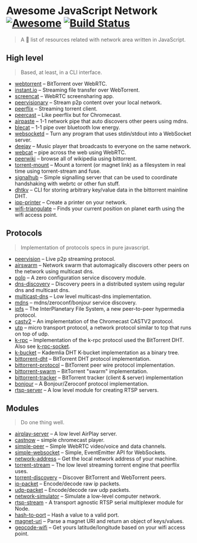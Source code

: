 # Awesome JavaScript Network [![Awesome](https://cdn.rawgit.com/sindresorhus/awesome/d7305f38d29fed78fa85652e3a63e154dd8e8829/media/badge.svg)](https://github.com/Kikobeats/awesome-network-js) [![Build Status](https://img.shields.io/travis/Kikobeats/awesome-network-js/master.svg?style=flat-square)](https://travis-ci.org/Kikobeats/awesome-network-js)

> A 🎩 list of resources related with network area written in JavaScript.

## High level

> Based, at least, in a CLI interface.

* [webtorrent](https://github.com/feross/webtorrent) – BitTorrent over WebRTC.
* [instant.io](https://github.com/feross/instant.io) – Streaming file transfer over WebTorrent.
* [screencat](https://github.com/maxogden/screencat) – WebRTC screensharing app.
* [peervisionary](https://github.com/mafintosh/peervisionary) – Stream p2p content over your local network.
* [peerflix](https://github.com/mafintosh/peerflix) – Streaming torrent client.
* [peercast](https://github.com/mafintosh/peercast) – Like peerflix but for Chromecast.
* [airpaste](https://github.com/mafintosh/airpaste) – 1-1 network pipe that auto discovers other peers using mdns.
* [blecat](https://github.com/mafintosh/blecat) – 1-1 pipe over bluetooth low energy.
* [websocketd](https://github.com/joewalnes/websocketd) – Turn any program that uses stdin/stdout into a WebSocket server.
* [deejay](https://github.com/mafintosh/deejay) – Music player that broadcasts to everyone on the same network.
* [webcat](https://github.com/mafintosh/webcat) – pipe across the web using WebRTC.
* [peerwiki](https://github.com/mafintosh/peerwiki) – browse all of wikipedia using bittorrent.
* [torrent-mount](https://github.com/mafintosh/torrent-mount) – Mount a torrent (or magnet link) as a filesystem in real time using torrent-stream and fuse.
* [signalhub](https://github.com/mafintosh/signalhub) – Simple signalling server that can be used to coordinate handshaking with webrtc or other fun stuff.
* [dhtkv](https://github.com/maxogden/dhtkv) – CLI for storing arbitrary key/value data in the bittorrent mainline DHT.
* [ipp-printer](https://github.com/watson/ipp-printer) – Create a printer on your network.
* [wifi-triangulate](https://github.com/watson/wifi-triangulate) – Finds your current position on planet earth using the wifi access point.

## Protocols

> Implementation of protocols specs in pure javascript.

* [peervision](https://github.com/mafintosh/peervision) – Live p2p streaming protocol.
* [airswarm](https://github.com/mafintosh/airswarm) – Network swarm that automagically discovers other peers on the network using multicast dns.
* [polo](https://github.com/mafintosh/polo) – A zero configuration service discovery module.
* [dns-discovery](https://github.com/mafintosh/dns-discovery) – Discovery peers in a distributed system using regular dns and multicast dns.
* [multicast-dns](https://github.com/mafintosh/multicast-dns) – Low level multicast-dns implementation.
* [mdns](https://github.com/agnat/node_mdns) – mdns/zeroconf/bonjour service discovery.
* [ipfs](https://github.com/ipfs/js-ipfs-api) – The InterPlanetary File System, a new peer-to-peer hypermedia protocol.
* [castv2](https://github.com/thibauts/node-castv2) – An implementation of the Chromecast CASTV2 protocol.
* [utp](https://github.com/mafintosh/utp) – micro transport protocol, a network protocol similar to tcp that runs on top of udp.
* [k-rpc](https://github.com/mafintosh/k-rpc) – Implementation of the k-rpc protocol used the BitTorrent DHT. Also see [k-rpc-socket](https://github.com/mafintosh/k-rpc-socket).
* [k-bucket](https://github.com/tristanls/k-bucket) – Kademlia DHT K-bucket implementation as a binary tree.
* [bittorrent-dht](https://github.com/feross/bittorrent-dht) – BitTorrent DHT protocol implementation.
* [bittorrent-protocol](https://github.com/feross/bittorrent-protocol) – BitTorrent peer wire protocol implementation.
* [bittorrent-swarm](https://github.com/feross/bittorrent-swarm) – BitTorrent "swarm" implementation.
* [bittorrent-tracker](https://github.com/feross/bittorrent-tracker) – BitTorrent tracker (client & server) implementation
* [bonjour](https://github.com/watson/bonjour) – A Bonjour/Zeroconf protocol implementation.
* [rtsp-server](https://github.com/watson/rtsp-server) – A low level module for creating RTSP servers.

## Modules

> Do one thing well.

* [airplay-server](https://github.com/watson/airplay-server) – A low level AirPlay server.
* [castnow](https://github.com/xat/chromecast-player) – simple chromecast player.
* [simple-peer](https://github.com/feross/simple-peer) – Simple WebRTC video/voice and data channels.
* [simple-websocket](https://github.com/feross/simple-websocket) – Simple, EventEmitter API for WebSockets.
* [network-address](https://github.com/mafintosh/network-address) – Get the local network address of your machine.
* [torrent-stream](https://github.com/mafintosh/torrent-stream) – The low level streaming torrent engine that peerflix uses.
* [torrent-discovery](https://github.com/feross/torrent-discovery) – Discover BitTorrent and WebTorrent peers.
* [ip-packet](https://github.com/mafintosh/ip-packet) – Encode/decode raw ip packets.
* [udp-packet](https://github.com/substack/udp-packet) – Encode/decode raw udp packets.
* [network-simulator](https://github.com/substack/network-simulator) – Simulate a low-level computer network.
* [rtsp-stream](https://github.com/watson/rtsp-stream) - A transport agnostic RTSP serial multiplexer module for Node.
* [hash-to-port](https://github.com/mafintosh/hash-to-port) – Hash a value to a valid port.
* [magnet-uri](https://github.com/feross/magnet-uri) – Parse a magnet URI and return an object of keys/values.
* [geocode-wifi](https://github.com/watson/geocode-wifi) – Get yours latitude/longitude based on your wifi access point.
